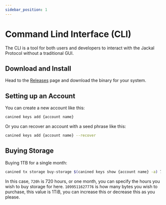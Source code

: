 ```yaml
---
sidebar_position: 1
---
```


# Command Lind Interface (CLI)
The CLI is a tool for both users and developers to interact with the Jackal Protocol without a traditional GUI.

## Download and Install
Head to the [Releases](https://github.com/JackalLabs/canine-chain/releases) page and download the binary for your system.

## Setting up an Account
You can create a new account like this:
```sh
canined keys add {account name}
```
Or you can recover an account with a seed phrase like this:
```sh
canined keys add {account name} --recover
```

## Buying Storage
Buying 1TB for a single month:
```sh
canined tx storage buy-storage $(canined keys show {account name} -a) 720h 1099511627776 ujkl --from {account name} --gas-prices=0.02ujkl
```
In this case, `720h` is 720 hours, or one month, you can specify the hours you wish to buy storage for here. `1099511627776` is how many bytes you wish to purchase, this value is 1TiB, you can increase this or decrease this as you please.